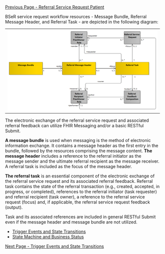 [Previous Page - Referral Service Request Patient](ReferralServiceRequestPatient.html)

BSeR service request workflow resources - Message Bundle, Referral Message Header, and Referral Task - are depicted in the following diagram:

<table><tr><td><img src="Workflow Management  Resources.png" style="width:100%;"/></td></tr></table>

The electronic exchange of the referral service request and associated referral feedback can utilize FHIR Messaging and/or a basic RESTful Submit. 

**A message bundle** is used when messaging is the method of electronic information exchange. It contains a message header as the first entry in the bundle, followed by the resources comprising the message content. **The message header** includes a reference to the referral initiator as the message sender and the ultimate referral recipient as the message receiver. A referral task is included as the focus of the message header. 

**The referral task** is an essential component of the electronic exchange of the referral service request and its associated referral feedback. Referral task contains the state of the referral transaction (e.g., created, accepted, in progress, or completed), references to the referral initiator (task requester) and referral recipient (task owner), a reference to the referral service request (focus) and, if applicable, the referral service request feedback (output). 

Task and its associated references are included in general RESTful Submit even if the message header and message bundle are not utilized. 

* [Trigger Events and State Transitions](TriggerEventsandStateTransitions.html)
* [State Machine and Business Status](StateMachineandBusinessStatus.html)


[Next Page - Trigger Events and State Transitions](TriggerEventsandStateTransitions.html)